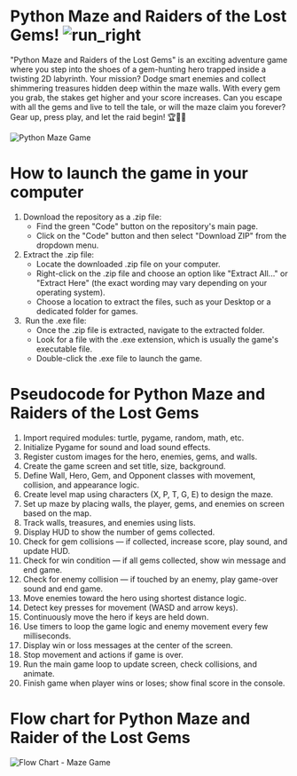 # Python Maze and Raiders of the Lost Gems! ![run_right](https://github.com/user-attachments/assets/d1f45269-81ac-4463-9ad0-a7cbdfa3cdc5)

"Python Maze and Raiders of the Lost Gems" is an exciting adventure game where you step into the shoes of a gem-hunting hero trapped inside a twisting 2D labyrinth. Your mission? Dodge smart enemies and collect shimmering treasures hidden deep within the maze walls. With every gem you grab, the stakes get higher and your score increases. Can you escape with all the gems and live to tell the tale, or will the maze claim you forever? Gear up, press play, and let the raid begin! 🏆💎🌀

![Python Maze Game](https://github.com/user-attachments/assets/41b1b957-6b7f-41e8-903e-29f4ae640567)


# How to launch the game in your computer

1. Download the repository as a .zip file:
    * Find the green "Code" button on the repository's main page. 
    * Click on the "Code" button and then select "Download ZIP" from the dropdown menu.  
2. Extract the .zip file:
    * Locate the downloaded .zip file on your computer. 
    * Right-click on the .zip file and choose an option like "Extract All..." or "Extract Here" (the exact wording may vary depending on your operating system). 
    * Choose a location to extract the files, such as your Desktop or a dedicated folder for games.  
3.  Run the .exe file:
    * Once the .zip file is extracted, navigate to the extracted folder. 
    * Look for a file with the .exe extension, which is usually the game's executable file. 
    * Double-click the .exe file to launch the game.  


# Pseudocode for Python Maze and Raiders of the Lost Gems

1. Import required modules: turtle, pygame, random, math, etc.
2. Initialize Pygame for sound and load sound effects.
3. Register custom images for the hero, enemies, gems, and walls.
4. Create the game screen and set title, size, background.
5. Define Wall, Hero, Gem, and Opponent classes with movement, collision, and appearance logic.
6. Create level map using characters (X, P, T, G, E) to design the maze.
7. Set up maze by placing walls, the player, gems, and enemies on screen based on the map.
8. Track walls, treasures, and enemies using lists.
9. Display HUD to show the number of gems collected.
10. Check for gem collisions — if collected, increase score, play sound, and update HUD.
11. Check for win condition — if all gems collected, show win message and end game.
12. Check for enemy collision — if touched by an enemy, play game-over sound and end game.
13. Move enemies toward the hero using shortest distance logic.
14. Detect key presses for movement (WASD and arrow keys).
15. Continuously move the hero if keys are held down.
16. Use timers to loop the game logic and enemy movement every few milliseconds.
17. Display win or loss messages at the center of the screen.
18. Stop movement and actions if game is over.
19. Run the main game loop to update screen, check collisions, and animate.
20. Finish game when player wins or loses; show final score in the console.


# Flow chart for Python Maze and Raider of the Lost Gems
![Flow Chart - Maze Game](https://github.com/user-attachments/assets/995058f0-7bb7-479f-b99e-42e3b2e0adbc)



